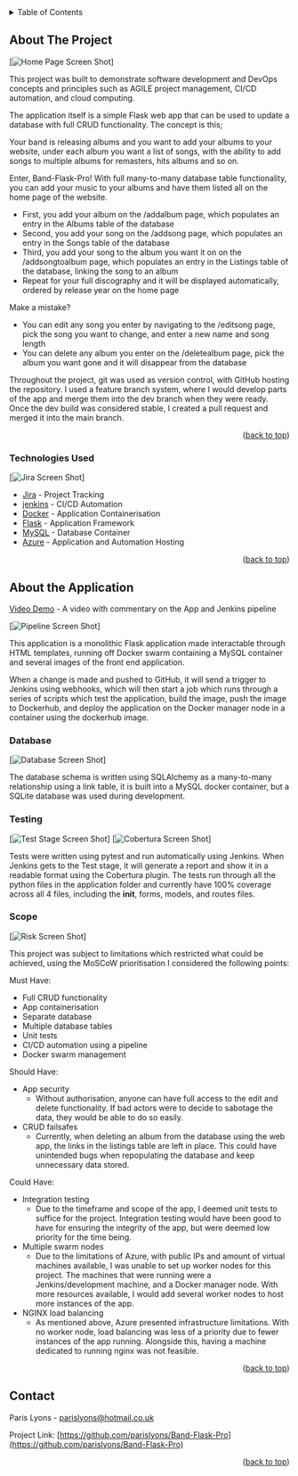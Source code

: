 <!-- TABLE OF CONTENTS -->
<details>
  <summary>Table of Contents</summary>
  <ol>
    <li>
      <a href="#about-the-project">About The Project</a>
      <ul>
        <li><a href="#technologies-used">Technologies Used</a></li>
      </ul>
    </li>
    <li>
      <a href="#about-the-application">About the Application</a>
      <ul>
        <li><a href="#database">Database</a></li>
        <li><a href="#testing">Testing</a></li>
        <li><a href="#scope">Scope</a></li>
      </ul>
    </li>
    <li><a href="#contact">Contact</a></li>
  </ol>
</details>



<!-- ABOUT THE PROJECT -->
## About The Project

[![Home Page Screen Shot][home-page]]

This project was built to demonstrate software development and DevOps concepts and principles such as AGILE project management, CI/CD automation, and cloud computing.

The application itself is a simple Flask web app that can be used to update a database with full CRUD functionality. The concept is this;

Your band is releasing albums and you want to add your albums to your website, under each album you want a list of songs, with the ability to add songs to multiple albums for remasters, hits albums and so on. 

Enter, Band-Flask-Pro! With full many-to-many database table functionality, you can add your music to your albums and have them listed all on the home page of the website. 

* First, you add your album on the /addalbum page, which populates an entry in the Albums table of the database
* Second, you add your song on the /addsong page, which populates an entry in the Songs table of the database
* Third, you add your song to the album you want it on on the /addsongtoalbum page, which populates an entry in the Listings table of the database, linking the song to an album
* Repeat for your full discography and it will be displayed automatically, ordered by release year on the home page

Make a mistake?

* You can edit any song you enter by navigating to the /editsong page, pick the song you want to change, and enter a new name and song length
* You can delete any album you enter on the /deletealbum page, pick the album you want gone and it will disappear from the database

Throughout the project, git was used as version control, with GitHub hosting the repository. I used a feature branch system, where I would develop parts of the app and merge them into the dev branch when they were ready. Once the dev build was considered stable, I created a pull request and merged it into the main branch.

<p align="right">(<a href="#top">back to top</a>)</p>



### Technologies Used

[![Jira Screen Shot][jira]]

* [Jira](https://www.atlassian.com/software/jira) - Project Tracking
* [jenkins](https://www.jenkins.io/) - CI/CD Automation
* [Docker](https://www.docker.com/) - Application Containerisation
* [Flask](https://flask.palletsprojects.com/en/2.0.x/) - Application Framework
* [MySQL](https://hub.docker.com/_/mysql) - Database Container
* [Azure](https://azure.microsoft.com/en-gb/) - Application and Automation Hosting

<p align="right">(<a href="#top">back to top</a>)</p>



<!-- ABOUT THE APPLICATION -->
## About the Application

[Video Demo](https://drive.google.com/file/d/1n3q5wzMRAMxZePHNzalccCKUby0U8TNb/view?usp=sharing) - A video with commentary on the App and Jenkins pipeline

[![Pipeline Screen Shot][pipeline]]

This application is a monolithic Flask application made interactable through HTML templates, running off Docker swarm containing a MySQL container and several images of the front end application.

When a change is made and pushed to GitHub, it will send a trigger to Jenkins using webhooks, which will then start a job which runs through a series of scripts which test the application, build the image, push the image to Dockerhub, and deploy the application on the Docker manager node in a container using the dockerhub image.

### Database

[![Database Screen Shot][database]]

The database schema is written using SQLAlchemy as a many-to-many relationship using a link table, it is built into a MySQL docker container, but a SQLite database was used during development.

### Testing

[![Test Stage Screen Shot][test-stage]]
[![Cobertura Screen Shot][cobertura]]

Tests were written using pytest and run automatically using Jenkins. When Jenkins gets to the Test stage, it will generate a report and show it in a readable format using the Cobertura plugin. The tests run through all the python files in the application folder and currently have 100% coverage across all 4 files, including the __init__, forms, models, and routes files.

### Scope

[![Risk Screen Shot][risk-assessment]]

This project was subject to limitations which restricted what could be achieved, using the MoSCoW prioritisation I considered the following points:

Must Have:

* Full CRUD functionality
* App containerisation
* Separate database
* Multiple database tables
* Unit tests
* CI/CD automation using a pipeline
* Docker swarm management

Should Have:

* App security
    * Without authorisation, anyone can have full access to the edit and delete functionality. If bad actors were to decide to sabotage the data, they would be able to do so easily.
* CRUD failsafes
    * Currently, when deleting an album from the database using the web app, the links in the listings table are left in place. This could have unintended bugs when repopulating the database and keep unnecessary data stored.

Could Have:

* Integration testing
    * Due to the timeframe and scope of the app, I deemed unit tests to suffice for the project. Integration testing would have been good to have for ensuring the integrity of the app, but were deemed low priority for the time being.
* Multiple swarm nodes
    * Due to the limitations of Azure, with public IPs and amount of virtual machines available, I was unable to set up worker nodes for this project. The machines that were running were a Jenkins/development machine, and a Docker manager node. With more resources available, I would add several worker nodes to host more instances of the app.
* NGINX load balancing
    * As mentioned above, Azure presented infrastructure limitations. With no worker node, load balancing was less of a priority due to fewer instances of the app running. Alongside this, having a machine dedicated to running nginx was not feasible. 

<p align="right">(<a href="#top">back to top</a>)</p>



<!-- CONTACT -->
## Contact

Paris Lyons - parislyons@hotmail.co.uk

Project Link: [https://github.com/parislyons/Band-Flask-Pro](https://github.com/parislyons/Band-Flask-Pro)

<p align="right">(<a href="#top">back to top</a>)</p>



<!-- MARKDOWN LINKS & IMAGES -->
<!-- https://www.markdownguide.org/basic-syntax/#reference-style-links -->
[linkedin-shield]: https://img.shields.io/badge/-LinkedIn-black.svg?style=for-the-badge&logo=linkedin&colorB=555
[linkedin-url]: https://linkedin.com/in/parislyons
[home-page]: documentation/HomePage.png
[jira]: documentation/Jira.png
[pipeline]: documentation/Pipeline.png
[database]: documentation/ERD.png
[test-stage]: documentation/TestStage.png
[cobertura]: documentation/Jenkins.png
[risk-assessment]: documentation/RiskAssessment.png